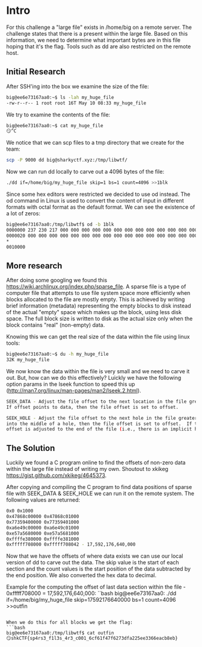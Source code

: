 # Intro
For this challenge a "large file" exists in /home/big on a remote server. The challenge states that there is a present within the large file. Based on this information, we need to determine what important bytes are in this file hoping that it's the flag. Tools such as dd are also restricted on the remote host.

## Initial Research
After SSH'ing into the box we examine the size of the file:
```bash
big@ee6e73167aa0:~$ ls -lah my_huge_file 
-rw-r--r-- 1 root root 16T May 10 08:33 my_huge_file
```
We try to examine the contents of the file:
```bash
big@ee6e73167aa0:~$ cat my_huge_file 
😏^C
```
We notice that we can scp files to a tmp directory that we create for the team:
```bash
scp -P 9000 dd big@sharkyctf.xyz:/tmp/libwtf/
```
Now we can run dd locally to carve out a 4096 bytes of the file:
```bash
./dd if=/home/big/my_huge_file skip=1 bs=1 count=4096 >>1blk
```
Since some hex editors were restricted we decided to use od instead. The od command in Linux is used to convert the content of input in different formats with octal format as the default format. We can see the existence of a lot of zeros:
```bash
big@ee6e73167aa0:/tmp/libwtf$ od -b 1blk 
0000000 237 230 217 000 000 000 000 000 000 000 000 000 000 000 000 000
0000020 000 000 000 000 000 000 000 000 000 000 000 000 000 000 000 000
*
0010000
```

## More research
After doing some googling we found this https://wiki.archlinux.org/index.php/sparse_file. A sparse file is a type of computer file that attempts to use file system space more efficiently when blocks allocated to the file are mostly empty. This is achieved by writing brief information (metadata) representing the empty blocks to disk instead of the actual "empty" space which makes up the block, using less disk space. The full block size is written to disk as the actual size only when the block contains "real" (non-empty) data.

Knowing this we can get the real size of the data within the file using linux tools:
```bash
big@ee6e73167aa0:~$ du -h my_huge_file 
32K	my_huge_file
```

We now know the data within the file is very small and we need to carve it out. But, how can we do this effectively? Luickly we have the following option params in the lseek function to speed this up (http://man7.org/linux/man-pages/man2/lseek.2.html).
```bash
SEEK_DATA - Adjust the file offset to the next location in the file greater than or equal to offset containing data. 
If offset points to data, then the file offset is set to offset.

SEEK_HOLE - Adjust the file offset to the next hole in the file greater than or equal to offset.  If offset points
into the middle of a hole, then the file offset is set to offset.  If there is no hole past offset, then the file
offset is adjusted to the end of the file (i.e., there is an implicit hole at the end of any file).
```

## The Solution
Luckily we found a C program online to find the offsets of non-zero data within the large file instead of writing my own. Shoutout to xkikeg https://gist.github.com/xkikeg/4645373.

After copying and compiling the C program to find data positions of sparse file with SEEK_DATA & SEEK_HOLE we can run it on the remote system. The following values are returned:
```bash
0x0 0x1000
0x47868c00000 0x47868c01000
0x77359400000 0x77359401000
0xa6e49c00000 0xa6e49c01000
0xe57a5680000 0xe57a5681000
0xffffe380000 0xffffe381000
0xfffff708000 0xfffff708042 - 17,592,176,640,000
```

Now that we have the offsets of where data exists we can use our local version of dd to carve out the data. The skip value is the start of each section and the count values is the start position of the data subtracted by the end position. We also converted the hex data to decimal. 

Example for the computing the offset of last data section within the file - 0xfffff708000 = 17,592,176,640,000:
``bash
big@ee6e73167aa0: ./dd if=/home/big/my_huge_file skip=17592176640000 bs=1 count=4096 >>outfin
```

When we do this for all blocks we get the flag:
```bash
big@ee6e73167aa0:/tmp/libwtf$ cat outfin 
😏shkCTF{sp4rs3_f1l3s_4r3_c001_6cf61f47f6273dfa225ee3366eacb8eb}
```
